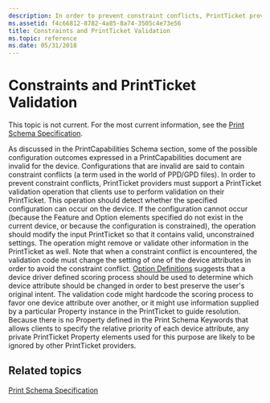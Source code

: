 ```yaml
---
description: In order to prevent constraint conflicts, PrintTicket providers must support validation that clients use to perform validation on their PrintTicket.
ms.assetid: f4c66812-8782-4a85-8a74-3505c4e73e56
title: Constraints and PrintTicket Validation
ms.topic: reference
ms.date: 05/31/2018
---
```


# Constraints and PrintTicket Validation

This topic is not current. For the most current information, see the [Print Schema Specification](https://download.microsoft.com/download/D/E/C/DECA6E6B-3E81-48E7-B7EF-6D92A547D03C/print-schema-spec-2-0.zip).

As discussed in the PrintCapabilities Schema section, some of the possible configuration outcomes expressed in a PrintCapabilities document are invalid for the device. Configurations that are invalid are said to contain constraint conflicts (a term used in the world of PPD/GPD files). In order to prevent constraint conflicts, PrintTicket providers must support a PrintTicket validation operation that clients use to perform validation on their PrintTicket. This operation should detect whether the specified configuration can occur on the device. If the configuration cannot occur (because the Feature and Option elements specified do not exist in the current device, or because the configuration is constrained), the operation should modify the input PrintTicket so that it contains valid, unconstrained settings. The operation might remove or validate other information in the PrintTicket as well. Note that when a constraint conflict is encountered, the validation code must change the setting of one of the device attributes in order to avoid the constraint conflict. [Option Definitions](option-definitions.md) suggests that a device driver defined scoring process should be used to determine which device attribute should be changed in order to best preserve the user's original intent. The validation code might hardcode the scoring process to favor one device attribute over another, or it might use information supplied by a particular Property instance in the PrintTicket to guide resolution. Because there is no Property defined in the Print Schema Keywords that allows clients to specify the relative priority of each device attribute, any private PrintTicket Property elements used for this purpose are likely to be ignored by other PrintTicket providers.

## Related topics

<dl> <dt>

[Print Schema Specification](https://download.microsoft.com/download/D/E/C/DECA6E6B-3E81-48E7-B7EF-6D92A547D03C/print-schema-spec-2-0.zip)
</dt> </dl>

 

 



